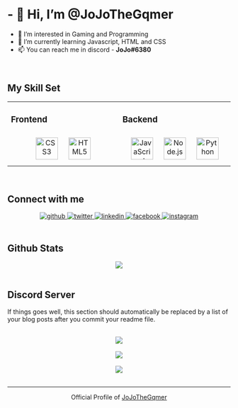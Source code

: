 # - 👋 Hi, I’m @JoJoTheGqmer
- 👀 I’m interested in Gaming and Programming
- 📖 I’m currently learning Javascript, HTML and CSS
- 📫 You can reach me in discord - **JoJo#6380**

<!---
JoJoTheGqmer/JoJoTheGqmer is a ✨ special ✨ repository because its `README.md` (this file) appears on your GitHub profile.
You can click the Preview link to take a look at your changes.
--->
  

<br/>  


## My Skill Set  
<table><tr><td valign="top" width="33%">



### Frontend  
<div align="center">  
<img style="margin: 10px" src="https://profilinator.rishav.dev/skills-assets/css3-original-wordmark.svg" alt="CSS3" height="50" />  
<img style="margin: 10px" src="https://profilinator.rishav.dev/skills-assets/html5-original-wordmark.svg" alt="HTML5" height="50" />
</div>

</td><td valign="top" width="33%">



### Backend  
<div align="center">
<img style="margin: 10px" src="https://profilinator.rishav.dev/skills-assets/javascript-original.svg" alt="JavaScript" height="50" />  
<img style="margin: 10px" src="https://profilinator.rishav.dev/skills-assets/nodejs-original-wordmark.svg" alt="Node.js" height="50" />
<img style="margin: 10px" src="https://profilinator.rishav.dev/skills-assets/python-original.svg" alt="Python" height="50" />  
</div>


</td></tr></table>  

<br/>  


## Connect with me  
<div align="center">
<a href="https://github.com/JoJoTheGqmer" target="_blank">
<img src=https://img.shields.io/badge/github-%2324292e.svg?&style=for-the-badge&logo=github&logoColor=white alt=github style="margin-bottom: 5px;" />
</a>
<a href="https://twitter.com/JoJoTheGqmer" target="_blank">
<img src=https://img.shields.io/badge/twitter-%2300acee.svg?&style=for-the-badge&logo=twitter&logoColor=white alt=twitter style="margin-bottom: 5px;" />
</a>
<a href="https://linkedin.com/JoJoTheGqmer" target="_blank">
<img src=https://img.shields.io/badge/linkedin-%231E77B5.svg?&style=for-the-badge&logo=linkedin&logoColor=white alt=linkedin style="margin-bottom: 5px;" />
</a>
<a href="https://www.facebook.com/JoJoTheGqmer" target="_blank">
<img src=https://img.shields.io/badge/facebook-%232E87FB.svg?&style=for-the-badge&logo=facebook&logoColor=white alt=facebook style="margin-bottom: 5px;" />
</a>
<a href="https://instagram.com/JoJoTheGqmer" target="_blank">
<img src=https://img.shields.io/badge/instagram-%23000000.svg?&style=for-the-badge&logo=instagram&logoColor=white alt=instagram style="margin-bottom: 5px;" />
</a>  
</div>  
  

<br/>  


## Github Stats  
<div align="center"><img src="https://github-readme-stats.vercel.app/api?username=JoJoTheGqmer&show_icons=true&count_private=true&hide_border=true" align="center" /></div>  

<br/>  


## Discord Server
<!-- BLOG-POST-LIST:START -->  
If things goes well, this section should automatically be replaced by a list of your blog posts after you commit your readme file. 
<!-- BLOG-POST-LIST:END -->  

<br/>  

<div align="center"><img src="https://media.discordapp.net/attachments/851384031856820228/977822894740619354/Invited_to_join_JoJos_Gaming.jpg" /></div>  

<br/>  

<div align="center"> <a href="https://instagram.com/JoJoTheGqmer" target="_blank">
<img src="https://komarev.com/ghpvc/?username=JoJoTheGqmer&&style=flat-square" align="center" />
</a></div>  
  

<br/>  

<div align="center">
            <a href="https://www.patreon.com/JoJoTheGqmer" target="_blank" style="display: inline-block;">
                <img
                    src="https://media.discordapp.net/attachments/851384031856820228/977825318800879626/Buy_me_a_Tesla_3.jpg" 
                    align="center"
                />
            </a></div>
<br />

----
<div align="center">Official Profile of <a href="https://dsc.gg/jojosgaming" target="_blank">JoJoTheGqmer</a></div>
